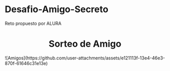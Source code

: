 # Desafio-Amigo-Secreto
Reto propuesto por ALURA
<h1 align="center"> Sorteo de Amigo </h1>
![Amigos](https://github.com/user-attachments/assets/e121113f-13e4-46e3-870f-61646c31e13e)
